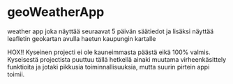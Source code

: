 # geoWeatherApp
weather app joka näyttää seuraavat 5 päivän säätiedot ja lisäksi näyttää leafletin geokartan avulla haetun kaupungin kartalle

HOX!! Kyseinen projecti ei ole kauneimmasta päästä eikä 100% valmis. Kyseisestä projectista puuttuu tällä hetkellä ainaki muutama virheenkäsittely funktioita ja jotaki pikkusia toiminnallisuuksia, mutta suurin pirtein appi toimii.

